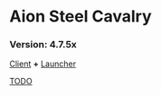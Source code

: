 
# Aion Steel Cavalry
### Version: 4.7.5x

[Client](https://www.aions-revenge.de/downloads/) **+** [Launcher](https://github.com/determinated/Aion-Emulator-4.7.5/blob/master/AC-Tools/No-IP/Launcher.rar)


[TODO](https://github.com/determinated/Aion-Emulator-4.7.5/issues)
